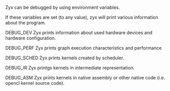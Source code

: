 Zyx can be debugged by using environment variables.

If these variables are set (to any value), zyx will print various information about the program.

DEBUG_DEV
Zyx prints information about used hardware devices and hardware configuration.

DEBUG_PERF
Zyx prints graph execution characteristics and performance

DEBUG_SCHED
Zyx prints kernels created by scheduler.

DEBUG_IR
Zyx printgs kernels in intermediate representation.

DEBUG_ASM
Zyx prints kernels in native assembly or other native code (i.e. opencl kernel source code).

